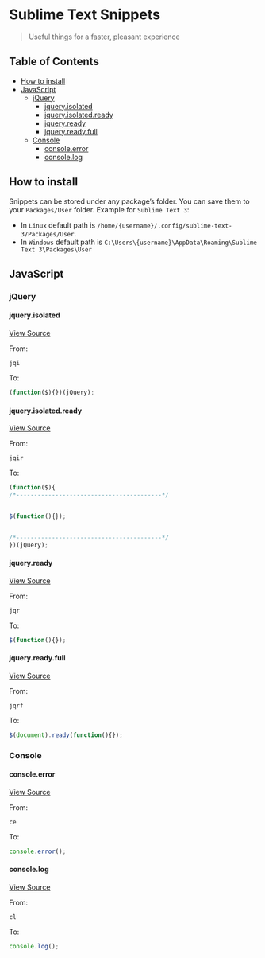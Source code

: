 # Sublime Text Snippets

> Useful things for a faster, pleasant experience

<!-- START doctoc generated TOC please keep comment here to allow auto update -->
<!-- DON'T EDIT THIS SECTION, INSTEAD RE-RUN doctoc TO UPDATE -->
## Table of Contents

- [How to install](#how-to-install)
- [JavaScript](#javascript)
  - [jQuery](#jquery)
    - [jquery.isolated](#jqueryisolated)
    - [jquery.isolated.ready](#jqueryisolatedready)
    - [jquery.ready](#jqueryready)
    - [jquery.ready.full](#jqueryreadyfull)
  - [Console](#console)
    - [console.error](#consoleerror)
    - [console.log](#consolelog)

<!-- END doctoc generated TOC please keep comment here to allow auto update -->

## How to install

Snippets can be stored under any package’s folder.
You can save them to your `Packages/User` folder.
Example for `Sublime Text 3`:
- In `Linux` default path is `/home/{username}/.config/sublime-text-3/Packages/User`.
- In `Windows` default path is `C:\Users\{username}\AppData\Roaming\Sublime Text 3\Packages\User`


## JavaScript

### jQuery

#### jquery.isolated

[View Source](snippets/JavaScript/jQuery/jquery.isolated.sublime-snippet)

From:

```
jqi
```

To:

```javascript
(function($){})(jQuery);
```

#### jquery.isolated.ready

[View Source](snippets/JavaScript/jQuery/jquery.isolated.ready.sublime-snippet)

From:

```
jqir
```

To:

```javascript
(function($){
/*-----------------------------------------*/


$(function(){});


/*-----------------------------------------*/
})(jQuery);
```

#### jquery.ready

[View Source](snippets/JavaScript/jQuery/jquery.ready.sublime-snippet)

From:

```
jqr
```

To:

```javascript
$(function(){});
```

#### jquery.ready.full

[View Source](snippets/JavaScript/jQuery/jquery.ready.full.sublime-snippet)

From:

```
jqrf
```

To:

```javascript
$(document).ready(function(){});
```

### Console

#### console.error

[View Source](snippets/JavaScript/console/console.error.sublime-snippet)

From:

```
ce
```

To:

```javascript
console.error();
```

#### console.log

[View Source](snippets/JavaScript/console/console.log.sublime-snippet)

From:

```
cl
```

To:

```javascript
console.log();
```